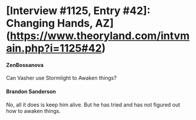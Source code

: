 # [Interview #1125, Entry #42]: Changing Hands, AZ](https://www.theoryland.com/intvmain.php?i=1125#42)

#### ZenBossanova

Can Vasher use Stormlight to Awaken things?

#### Brandon Sanderson

No, all it does is keep him alive. But he has tried and has not figured out how to awaken things.

